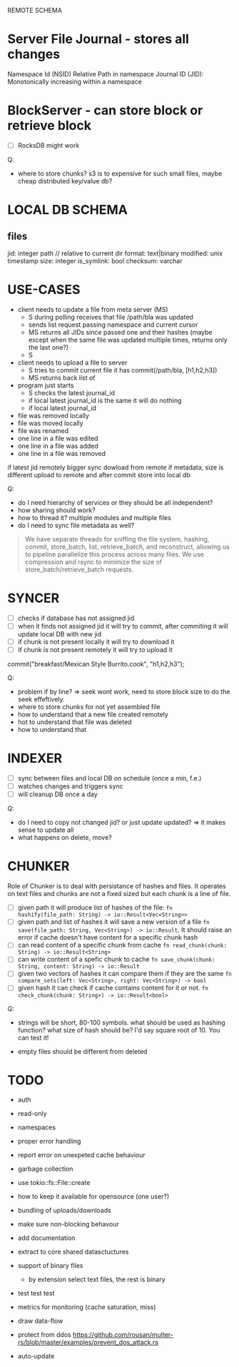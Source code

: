 
REMOTE SCHEMA

Server File Journal - stores all changes 
===================
Namespace Id (NSID)
Relative Path in namespace
Journal ID (JID): Monotonically increasing within a namespace


BlockServer - can store block or retrieve block
===========
- [ ] RocksDB might work

Q:
- where to store chunks? s3 is to expensive for such small files, maybe cheap distributed key/value db?




LOCAL DB SCHEMA
===============

files
-----
jid: integer
path // relative to current dir
format: text|binary
modified: unix timestamp
size: integer
is_symlink: bool
checksum: varchar


USE-CASES
=========
- client needs to update a file from meta server (MS)
    - S during polling receives that file /path/bla was updated
    - sends list request passing namespace and current cursor
    - MS returns all JIDs since passed one and their hashes (maybe except when the same file was updated multiple times, returns only the last one?)
    - S 
- client needs to upload a file to server
    - S tries to commit current file it has commit(/path/bla, [h1,h2,h3])
    - MS returns back list of 
- program just starts
    - S checks the latest journal_id
    - if local latest journal_id is the same it will do nothing
    - if local latest journal_id
- file was removed locally
- file was moved locally
- file was renamed
- one line in a file was edited
- one line in a file was added
- one line in a file was removed


if latest jid remotely bigger sync dowload from remote
if metadata, size is different upload to remote and after commit store into local db


Q:
- do I need hierarchy of services or they should be all independent?
- how sharing should work?
- how to thread it? multiple modules and multiple files
- do I need to sync file metadata as well?


> We have separate threads for sniffing the file system, hashing, commit, store_batch, list, retrieve_batch, and reconstruct, allowing us to pipeline parallelize this process across many files. We use compression and rsync to minimize the size of store_batch/retrieve_batch requests.


SYNCER
======
- [ ] checks if database has not assigned jid
- [ ] when it finds not assigned jid it will try to commit, after commiting it will update local DB with new jid
- [ ] if chunk is not present locally it will try to download it
- [ ] if chunk is not present remotely it will try to upload it

commit("breakfast/Mexican Style Burrito.cook", "h1,h2,h3");

Q:
- problem if by line? => seek wont work, need to store block size to do the seek effeftively.
- where to store chunks for not yet assembled file
- how to understand that a new file created remotely
- hot to understand that file was deleted
- how to understand that


INDEXER
=======
- [ ] sync between files and local DB on schedule (once a min, f.e.)
- [ ] watches changes and triggers sync
- [ ] will cleanup DB once a day

Q:
- do I need to copy not changed jid? or just update updated? => it makes sense to update all
- what happens on delete, move?


CHUNKER
=======

Role of Chunker is to deal with persistance of hashes and files. It operates on text files and chunks are not a fixed sized but each chunk is a line of file.

- [ ] given path it will produce list of hashes of the file: `fn hashify(file_path: String) -> io::Result<Vec<String>>`
- [ ] given path and list of hashes it will save a new version of a file `fn save(file_path: String, Vec<String>) -> io::Result`. It should raise an error if cache doesn't have content for a specific chunk hash
- [ ] can read content of a specific chunk from cache  `fn read_chunk(chunk: String) -> io::Result<String>`
- [ ] can write content of a spefic chunk to cache  `fn save_chunk(chunk: String, content: String) -> io::Result`
- [ ] given two vectors of hashes it can compare them if they are the same  `fn compare_sets(left: Vec<String>, right: Vec<String>) -> bool`
- [ ] given hash it can check if cache contains content for it or not.  `fn check_chunk(chunk: String>) -> io::Result<bool>`

Q:
- strings will be short, 80-100 symbols. what should be used as hashing function? what size of hash should be? I'd say square root of 10. You can test it!

- empty files should be different from deleted



TODO
====
- auth
- read-only
- namespaces
- proper error handling
- report error on unexpeted cache behaviour
- garbage collection
- use tokio::fs::File::create
- how to keep it available for opensource (one user?)

- bundling of uploads/downloads
- make sure non-blocking behavour
- add documentation
- extract to core shared datasctuctures
- support of binary files
    - by extension select text files, the rest is binary
- test test test
- metrics for monitoring (cache saturation, miss)
- draw data-flow
- protect from ddos https://github.com/rousan/multer-rs/blob/master/examples/prevent_dos_attack.rs
- auto-update
